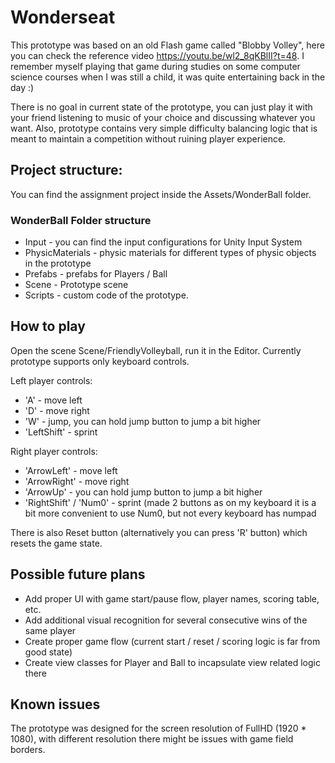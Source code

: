 # Wonderseat
This prototype was based on an old Flash game called "Blobby Volley", here you can check the reference video https://youtu.be/wl2_8qKBlII?t=48. I remember myself playing that game during studies on some computer science courses when I was still a child, it was quite entertaining back in the day :)

There is no goal in current state of the prototype, you can just play it with your friend listening to music of your choice and discussing whatever you want. 
Also, prototype contains very simple difficulty balancing logic that is meant to maintain a competition without ruining player experience.

## Project structure:
You can find the assignment project inside the Assets/WonderBall folder.

### WonderBall Folder structure
 - Input - you can find the input configurations for Unity Input System
 - PhysicMaterials - physic materials for different types of physic objects in the prototype
 - Prefabs - prefabs for Players / Ball
 - Scene - Prototype scene
 - Scripts - custom code of the prototype.
 
## How to play
Open the scene Scene/FriendlyVolleyball, run it in the Editor. 
Currently prototype supports only keyboard controls.

Left player controls:
 - 'A' - move left
 - 'D' - move right
 - 'W' - jump, you can hold jump button to jump a bit higher
 - 'LeftShift' - sprint
 
Right player controls:
 - 'ArrowLeft' - move left
 - 'ArrowRight' - move right
 - 'ArrowUp' - you can hold jump button to jump a bit higher
 - 'RightShift' / 'Num0' - sprint (made 2 buttons as on my keyboard it is a bit more convenient to use Num0, but not every keyboard has numpad
 
There is also Reset button (alternatively you can press 'R' button) which resets the game state.

## Possible future plans
 - Add proper UI with game start/pause flow, player names, scoring table, etc.
 - Add additional visual recognition for several consecutive wins of the same player
 - Create proper game flow (current start / reset / scoring logic is far from good state)
 - Create view classes for Player and Ball to incapsulate view related logic there
 
## Known issues
The prototype was designed for the screen resolution of FullHD (1920 * 1080), with different resolution there might be issues with game field borders. 
